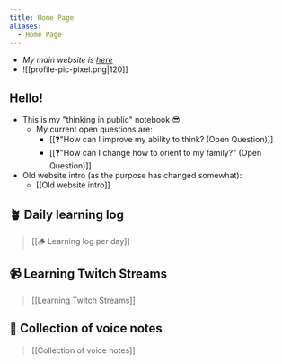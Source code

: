 ```yaml
---
title: Home Page
aliases:
  - Home Page
---
```

- *My main website is [here](https://www.alexislearning.me/)*
-  ![[profile-pic-pixel.png|120]]
## Hello!
- This is my "thinking in public" notebook 😎
	- My current open questions are:
		- [[❓"How can I improve my ability to think? (Open Question)]]
		- [[❓"How can I change how to orient to my family?" (Open Question)]]
- Old website intro (as the purpose has changed somewhat):
	- [[Old website intro]]
## 🪴 Daily learning log
> [[🪵 Learning log per day]]
## 📹 Learning Twitch Streams
> [[Learning Twitch Streams]]
## 🎤 Collection of voice notes
> [[Collection of voice notes]]
